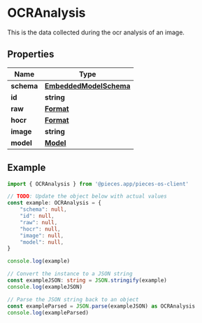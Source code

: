 
# OCRAnalysis

This is the data collected during the ocr analysis of an image.

## Properties

Name | Type
------------ | -------------
**schema** | [**EmbeddedModelSchema**](EmbeddedModelSchema)
**id** | **string**
**raw** | [**Format**](Format)
**hocr** | [**Format**](Format)
**image** | **string**
**model** | [**Model**](Model)

## Example

```typescript
import { OCRAnalysis } from '@pieces.app/pieces-os-client'

// TODO: Update the object below with actual values
const example: OCRAnalysis = {
    "schema": null,
    "id": null,
    "raw": null,
    "hocr": null,
    "image": null,
    "model": null,
}

console.log(example)

// Convert the instance to a JSON string
const exampleJSON: string = JSON.stringify(example)
console.log(exampleJSON)

// Parse the JSON string back to an object
const exampleParsed = JSON.parse(exampleJSON) as OCRAnalysis
console.log(exampleParsed)
```


